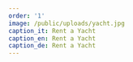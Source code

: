 ```yaml
---
order: '1'
image: /public/uploads/yacht.jpg
caption_it: Rent a Yacht
caption_en: Rent a Yacht
caption_de: Rent a Yacht
---
```

